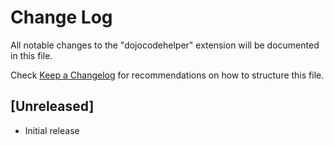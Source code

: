 # Change Log

All notable changes to the "dojocodehelper" extension will be documented in this file.

Check [Keep a Changelog](http://keepachangelog.com/) for recommendations on how to structure this file.

## [Unreleased]

- Initial release
